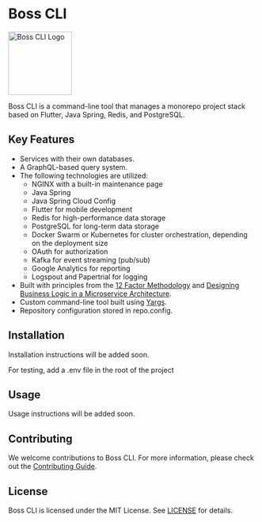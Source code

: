 # Boss CLI

<img src="https://static.wikia.nocookie.net/bossbaby/images/1/1d/Jimbo.png/revision/latest?cb=20220416180336" alt="Boss CLI Logo" width="128">

Boss CLI is a command-line tool that manages a monorepo project stack based on Flutter, Java Spring, Redis, and PostgreSQL.

## Key Features

- Services with their own databases.
- A GraphQL-based query system.
- The following technologies are utilized:
  - NGINX with a built-in maintenance page
  - Java Spring
  - Java Spring Cloud Config
  - Flutter for mobile development
  - Redis for high-performance data storage
  - PostgreSQL for long-term data storage
  - Docker Swarm or Kubernetes for cluster orchestration, depending on the deployment size
  - OAuth for authorization
  - Kafka for event streaming (pub/sub)
  - Google Analytics for reporting
  - Logspout and Papertrial for logging
- Built with principles from the [12 Factor Methodology](https://12factor.net/) and [Designing Business Logic in a Microservice Architecture](https://freecontent.manning.com/designing-business-logic-in-a-microservice-architecture/).
- Custom command-line tool built using [Yargs](http://yargs.js.org/).
- Repository configuration stored in repo.config.

## Installation

Installation instructions will be added soon.

For testing, add a .env file in the root of the project

## Usage

Usage instructions will be added soon.

## Contributing

We welcome contributions to Boss CLI. For more information, please check out the [Contributing Guide](CONTRIBUTING.md).

## License

Boss CLI is licensed under the MIT License. See [LICENSE](LICENSE) for details.
